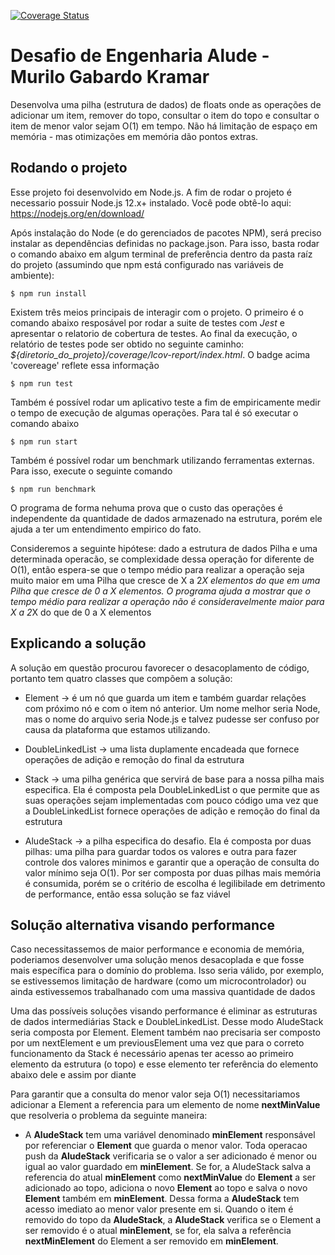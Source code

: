 [![Coverage Status](https://coveralls.io/repos/github/mgkramar/Alude-Stack/badge.svg?t=eSlUAb)](https://coveralls.io/github/mgkramar/Alude-Stack)

# Desafio de Engenharia Alude - Murilo Gabardo Kramar

Desenvolva uma pilha (estrutura de dados) de floats onde as operações de adicionar um item,
remover do topo, consultar o item do topo e consultar o item de menor valor sejam O(1) em
tempo. Não há limitação de espaço em memória - mas otimizações em memória dão pontos
extras.

## Rodando o projeto

Esse projeto foi desenvolvido em Node.js. A fim de rodar o projeto é necessario possuir Node.js 12.x+ instalado. Você pode obtê-lo aqui: https://nodejs.org/en/download/

Após instalação do Node (e do gerenciados de pacotes NPM), será preciso instalar as dependências definidas no package.json. Para isso, basta rodar o comando abaixo em algum terminal de preferência dentro da pasta raíz do projeto (assumindo que npm está configurado nas variáveis de ambiente):

```
$ npm run install
```

Existem três meios principais de interagir com o projeto. O primeiro é o comando abaixo resposável por rodar a suite de testes com *Jest* e apresentar o relatorio de cobertura de testes. Ao final da execução, o relatório de testes pode ser obtido no seguinte caminho: *\${diretorio_do_projeto}/coverage/lcov-report/index.html*. O badge acima 'covereage' reflete essa informação

```
$ npm run test
```

Também é possível rodar um aplicativo teste a fim de empiricamente medir o tempo de execução de algumas operações. Para tal é só executar o comando abaixo

```
$ npm run start
```

Também é possível rodar um benchmark utilizando ferramentas externas. Para isso, execute o seguinte comando

```
$ npm run benchmark
```

O programa de forma nehuma prova que o custo das operações é independente da quantidade de dados armazenado na estrutura, porém ele ajuda a ter um entendimento empirico do fato.

Consideremos a seguinte hipótese: dado a estrutura de dados Pilha e uma determinada operacão, se complexidade dessa operação for diferente de O(1), então espera-se que o tempo médio para realizar a operação seja muito maior em uma Pilha que cresce de X a 2*X elementos do que em uma Pilha que cresce de 0 a X elementos. O programa ajuda a mostrar que o tempo médio para realizar a operação não é consideravelmente maior para X a 2*X do que de 0 a X elementos

## Explicando a solução

A solução em questão procurou favorecer o desacoplamento de código, portanto tem quatro classes que compõem a solução:

- Element -> é um nó que guarda um item e também guardar relações com próximo nó e com o item nó anterior. Um nome melhor seria Node, mas o nome do arquivo seria Node.js e talvez pudesse ser confuso por causa da plataforma que estamos utilizando.

- DoubleLinkedList -> uma lista duplamente encadeada que fornece operações de adição e remoção do final da estrutura

- Stack -> uma pilha genérica que servirá de base para a nossa pilha mais especifica. Ela é composta pela DoubleLinkedList o que permite que as suas operações sejam implementadas com pouco código uma vez que a DoubleLinkedList fornece operações de adição e remoção do final da estrutura

- AludeStack -> a pilha especifica do desafio. Ela é composta por duas pilhas: uma pilha para guardar todos os valores e outra para fazer controle dos valores minimos e garantir que a operação de consulta do valor mínimo seja O(1). Por ser composta por duas pilhas mais memória é consumida, porém se o critério de escolha é legilibilade em detrimento de performance, então essa solução se faz viável

## Solução alternativa visando performance

Caso necessitassemos de maior performance e economia de memória, poderiamos desenvolver uma solução menos desacoplada e que fosse mais específica para o domínio do problema. Isso seria válido, por exemplo, se estivessemos limitação de hardware (como um microcontrolador) ou ainda estivessemos trabalhanado com uma massiva quantidade de dados

Uma das possíveis soluções visando performance é eliminar as estruturas de dados intermediárias Stack e DoubleLinkedList. Desse modo AludeStack seria composta por Element. Element também nao precisaria ser composto por um nextElement e um previousElement uma vez que para o correto funcionamento da Stack é necessário apenas ter acesso ao primeiro elemento da estrutura (o topo) e esse elemento ter referência do elemento abaixo dele e assim por diante

Para garantir que a consulta do menor valor seja O(1) necessitariamos adicionar a Element a referencia para um elemento de nome **nextMinValue** que resolveria o problema da seguinte maneira:

- A **AludeStack** tem uma variável denominado **minElement** responsável por referenciar o **Element** que guarda o menor valor. Toda operacao push da **AludeStack** verificaria se o valor a ser adicionado é menor ou igual ao valor guardado em **minElement**. Se for, a AludeStack salva a referencia do atual **minElement** como **nextMinValue** do **Element** a ser adicionado ao topo, adiciona o novo **Element** ao topo e salva o novo **Element** também em **minElement**. Dessa forma a **AludeStack** tem acesso imediato ao menor valor presente em si. Quando o item é removido do topo da **AludeStack**, a **AludeStack** verifica se o Element a ser removido é o atual **minElement**, se for, ela salva a referência **nextMinElement** do Element a ser removido em **minElement**.
